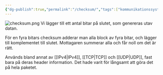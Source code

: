 ```yaml
---
{"dg-publish":true,"permalink":"/checksum/","tags":["kommunikationssystem"]}
---
```


![checksum.png](/img/user/images/checksum.png)
Vi lägger till ett antal bitar på slutet, som genereras utav datan. 

För en fyra bitars checksum adderar man alla block av fyra bitar, och lägger till komplementet till slutet. Mottagaren summerar alla och får noll om det är rätt.

Används bland annat av [[IPv4\|IPv4]], [[TCP\|TCP]] och [[UDP\|UDP]], fast bara på deras header information. Det hade varit för långsamt att göra det på hela paketet.